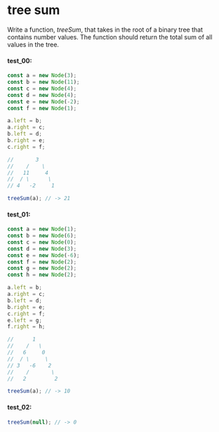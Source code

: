 # tree sum

Write a function, _treeSum_, that takes in the root of a binary tree that contains number values.
The function should return the total sum of all values in the tree.

#### test_00:

```js
const a = new Node(3);
const b = new Node(11);
const c = new Node(4);
const d = new Node(4);
const e = new Node(-2);
const f = new Node(1);

a.left = b;
a.right = c;
b.left = d;
b.right = e;
c.right = f;

//       3
//    /    \
//   11     4
//  / \      \
// 4   -2     1

treeSum(a); // -> 21
```

#### test_01:

```js
const a = new Node(1);
const b = new Node(6);
const c = new Node(0);
const d = new Node(3);
const e = new Node(-6);
const f = new Node(2);
const g = new Node(2);
const h = new Node(2);

a.left = b;
a.right = c;
b.left = d;
b.right = e;
c.right = f;
e.left = g;
f.right = h;

//      1
//    /   \
//   6     0
//  / \     \
// 3   -6    2
//    /       \
//   2         2

treeSum(a); // -> 10
```

#### test_02:

```js
treeSum(null); // -> 0
```
